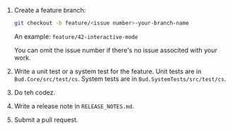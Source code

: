 1.  Create a feature branch:

    ```bash
    git checkout -b feature/<issue number>-your-branch-name
    ```

    An example: `feature/42-interactive-mode`

    You can omit the issue number if there's no issue associted with your work. 

1.  Write a unit test or a system test for the feature. Unit tests are in `Bud.Core/src/test/cs`. System tests are in `Bud.SystemTests/src/test/cs`.

1.  Do teh codez.

1.  Write a release note in `RELEASE_NOTES.md`.

1.  Submit a pull request.